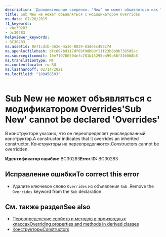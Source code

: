 ```yaml
---
description: 'Дополнительные сведения: "New" не может объявляться как "Overrides"'
title: Sub New не может объявляться с модификатором Overrides
ms.date: 07/20/2015
f1_keywords:
- vbc30283
- bc30283
helpviewer_keywords:
- BC30283
ms.assetid: 0e71cdcb-b62e-4a36-8829-83de5c453c74
ms.openlocfilehash: bfc697bd117df69f00bb9f11f23b8b9b738585ac
ms.sourcegitcommit: 10e719780594efc781b15295e499c66f316068b8
ms.translationtype: MT
ms.contentlocale: ru-RU
ms.lasthandoff: 02/14/2021
ms.locfileid: "100458503"
---
```

# <a name="sub-new-cannot-be-declared-overrides"></a><span data-ttu-id="0ee93-103">Sub New не может объявляться с модификатором Overrides</span><span class="sxs-lookup"><span data-stu-id="0ee93-103">'Sub New' cannot be declared 'Overrides'</span></span>

<span data-ttu-id="0ee93-104">В конструкторе указано, что он переопределяет унаследованный конструктор.</span><span class="sxs-lookup"><span data-stu-id="0ee93-104">A constructor indicates that it overrides an inherited constructor.</span></span> <span data-ttu-id="0ee93-105">Конструкторы не переопределяются.</span><span class="sxs-lookup"><span data-stu-id="0ee93-105">Constructors cannot be overridden.</span></span>  
  
 <span data-ttu-id="0ee93-106">**Идентификатор ошибки:** BC30283</span><span class="sxs-lookup"><span data-stu-id="0ee93-106">**Error ID:** BC30283</span></span>  
  
## <a name="to-correct-this-error"></a><span data-ttu-id="0ee93-107">Исправление ошибки</span><span class="sxs-lookup"><span data-stu-id="0ee93-107">To correct this error</span></span>  
  
- <span data-ttu-id="0ee93-108">Удалите ключевое слово `Overrides` из объявления `Sub` .</span><span class="sxs-lookup"><span data-stu-id="0ee93-108">Remove the `Overrides` keyword from the `Sub` declaration.</span></span>  
  
## <a name="see-also"></a><span data-ttu-id="0ee93-109">См. также раздел</span><span class="sxs-lookup"><span data-stu-id="0ee93-109">See also</span></span>

- [<span data-ttu-id="0ee93-110">Переопределение свойств и методов в производных классах</span><span class="sxs-lookup"><span data-stu-id="0ee93-110">Overriding properties and methods in derived classes</span></span>](../programming-guide/language-features/objects-and-classes/inheritance-basics.md#overriding-properties-and-methods-in-derived-classes)
- [<span data-ttu-id="0ee93-111">Конструкторы</span><span class="sxs-lookup"><span data-stu-id="0ee93-111">Constructors</span></span>](../programming-guide/concepts/object-oriented-programming.md#constructors)

